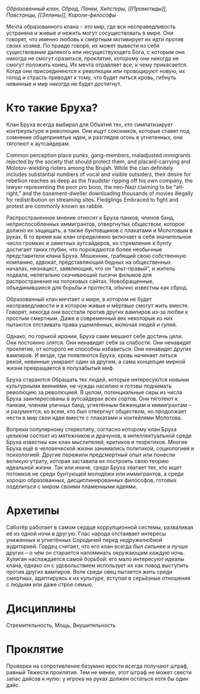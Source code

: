 *Образованный клан, Сброд, Панки, Хипстеры, [[Прометиды]], Повстанцы, [[Эллины]], Короли-философы*

Мечта образованного клана - это мир, где вся несправедливость устранена и живые и нежить могут сосуществовать в мире. Они говорят, что именно любовь к смертным мотивирует их идти против своих хозяев. По правде говоря, их может вывести из себя существование далекого или несуществующего Бога, с которым они никогда не смогут сразиться, проклятие, которому они никогда не смогут положить конец. Их мечта отравляет все, к чему прикасается. Когда они присоединяются к революции или провоцируют новую, их голод и страсть приводят к тому, что будет литься кровь, гибнуть невинные и мир никогда не будет достигнут.

# Кто такие Бруха?

Клан Бруха всегда выбирал для Объятия тех, кто симпатизирует контркультуре и революции. Они ищут союзников, которые ставят под сомнение общепринятые идеи, и разглядев огонь в угнетенных, они тяготеют к аутсайдерам.

Common perception place punks, gang-members, maladjusted immigrants rejected by the society that should protect them, and placard-carrying and Molotov-wielding rioters among the Brujah. While the clan definitely includes substantial numbers of vocal and visible outsiders, their desire for rebellion reaches as deep as the fraudster ripping off his own company, the lawyer representing the poor pro bono, the neo-Nazi claiming to be “alt-right,” and the basement-dweller downloading thousands of movies illegally for redistribution on streaming sites. Fledglings Embraced to fight and protest are commonly known as rabble.

Распространенное мнение относит к Бруха панков, членов банд, неприспособленных иммигрантов, отвергнутых обществом, которое должно их защищать, а также бунтовщиков с плакатами и Молотовым в руках. В то время как клан определенно включает в себя значительное число громких и заметных аутсайдеров, их стремление к бунту достигает таких глубин, что порождаются более необычные представители клана Бруха. Мошенник, грабящий свою собственную компанию, адвокат, представляющий бедных на общественных началах, неонацист, заявляющий, что он “альт-правый”, и житель подвала, нелегально скачивающий тысячи фильмов для распространения на потоковых сайтах. Новобращенные, объединившиеся для борьбы и протеста, обычно известны как сброд.




Образованный клан мечтает о мире, в котором не будет несправедливости и в котором живые и мёртвые смогут жить вместе. Говорят, некогда они восстали против других вампиров из-за любви к простым смертным. Даже в современный век некоторые из них пытаются отстаивать права ущемлённых, включая людей и гулей.

Однако, по горькой иронии, Бруха сами мешают себе достичь цели. Они постоянно злятся. Они ненавидят себя за слабости. Они ненавидят проклятие, от которого не способны избавиться. Они ненавидят других вампиров. И везде, где появляются Бруха, кровь начинает литься рекой, невинные умирают один за другим, а сама концепция мирной жизни превращается в полузабытый миф.

Бруха стараются Обращать тех людей, которые интересуются новыми культурными веяниями, не чужды насилию и готовы поднимать революцию за революцией. В целом, потенциальные сиры из числа Бруха заинтересованы в аутсайдерах всех сортов. Они тяготеют к панкам, членам уличных банд, угнетённым беженцам и иммигрантам – и разумеется, ко всем, кто был отвергнут обществом, но продолжает нести в мир свои идеи вместе с плакатами и коктейлями Молотова.

Вопреки популярному стереотипу, согласно которому клан Бруха целиком состоит из мятежников и драчунов, в интеллектуальной среде Бруха известны как клан мыслителей, критиков и теоретиков. Многие Бруха ещё в человеческой жизни занимались политикой, социологией и психологией. Другие пережили предсмертный опыт или понесли великую утрату, которая заставила их построить свою теорию идеальной жизни. Так или иначе, среди Бруха хватает тех, кто ищет потомков не среди бунтующей молодёжи или иммигрантов, а среди хорошо образованных, дисциплинированных философов, готовых поделиться с миром своими пламенными идеями.

# Архетипы

Саботёр работает в самом сердце коррупционной системы, разваливая её из одной ночи в другую. 
Глас народа отстаивает интересы униженных и угнетённых Сородичей перед недружелюбной аудиторией.
Гордец считает, что его клан всегда был сильнее и лучше других – о чём он старается напоминать окружающим каждую ночь.
Хулиган наслаждается самой борьбой: его мало интересуют идеалы клана, однако он с удовольствием использует их как повод выступить против других вампиров.
Волк среди овец пытается жить среди смертных, адаптируясь к их культуре, вступая в серьёзные отношения с людьми или даже строя семью.

# Дисциплины

Стремительность, Мощь, Внушительность

# Проклятие

Проверки на сопротивление безумию ярости всегда получают штраф, равный Тяжести проклятия. Тем не менее, этот штраф не может свести запас дайсов к нулю: у игрока на руках должен остаться хотя бы один дайс.